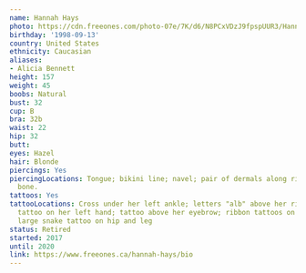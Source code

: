 ```yaml
---
name: Hannah Hays
photo: https://cdn.freeones.com/photo-07e/7K/d6/N8PCxVDzJ9fpspUUR3/Hannah-Hays-avatar-001_teaser.jpg?c=1575198822
birthday: '1998-09-13'
country: United States
ethnicity: Caucasian
aliases:
- Alicia Bennett
height: 157
weight: 45
boobs: Natural
bust: 32
cup: B
bra: 32b
waist: 22
hip: 32
butt:
eyes: Hazel
hair: Blonde
piercings: Yes
piercingLocations: Tongue; bikini line; navel; pair of dermals along right collar
  bone.
tattoos: Yes
tattooLocations: Cross under her left ankle; letters "alb" above her right ankle;
  tattoo on her left hand; tattoo above her eyebrow; ribbon tattoos on both nipples;
  large snake tattoo on hip and leg
status: Retired
started: 2017
until: 2020
link: https://www.freeones.ca/hannah-hays/bio
---
```

